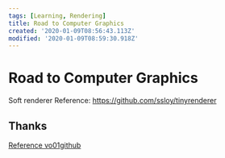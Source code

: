 ```yaml
---
tags: [Learning, Rendering]
title: Road to Computer Graphics
created: '2020-01-09T08:56:43.113Z'
modified: '2020-01-09T08:59:30.918Z'
---
```


# Road to Computer Graphics

Soft renderer
Reference: https://github.com/ssloy/tinyrenderer

## Thanks
[Reference vo01github](https://github.com/vo01github/ComputerGraphics)


